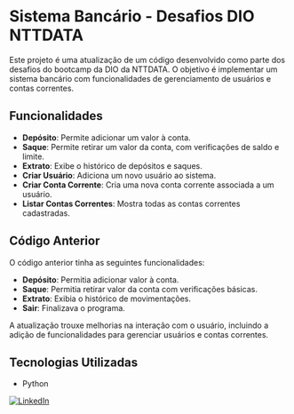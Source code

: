 # Sistema Bancário - Desafios DIO NTTDATA

Este projeto é uma atualização de um código desenvolvido como parte dos desafios do bootcamp da DIO da NTTDATA. 
O objetivo é implementar um sistema bancário com funcionalidades de gerenciamento de usuários e contas correntes.

## Funcionalidades

- **Depósito**: Permite adicionar um valor à conta.
- **Saque**: Permite retirar um valor da conta, com verificações de saldo e limite.
- **Extrato**: Exibe o histórico de depósitos e saques.
- **Criar Usuário**: Adiciona um novo usuário ao sistema.
- **Criar Conta Corrente**: Cria uma nova conta corrente associada a um usuário.
- **Listar Contas Correntes**: Mostra todas as contas correntes cadastradas.

## Código Anterior

O código anterior tinha as seguintes funcionalidades:

- **Depósito**: Permitia adicionar valor à conta.
- **Saque**: Permitia retirar valor da conta com verificações básicas.
- **Extrato**: Exibia o histórico de movimentações.
- **Sair**: Finalizava o programa.

A atualização trouxe melhorias na interação com o usuário, incluindo a adição de funcionalidades para gerenciar usuários e contas correntes.

## Tecnologias Utilizadas

- Python


[![LinkedIn](https://img.shields.io/badge/LinkedIn-blue)](https://www.linkedin.com/in/lucassfcarvalho-321a)



